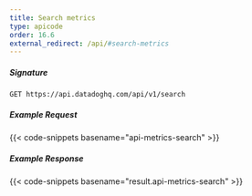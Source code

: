 ```yaml
---
title: Search metrics
type: apicode
order: 16.6
external_redirect: /api/#search-metrics
---
```


##### Signature
`GET https://api.datadoghq.com/api/v1/search`
##### Example Request
{{< code-snippets basename="api-metrics-search" >}}
##### Example Response
{{< code-snippets basename="result.api-metrics-search" >}}
